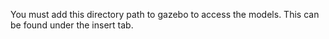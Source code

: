 You must add this directory path to gazebo to access the models. This can be found under the insert tab.
